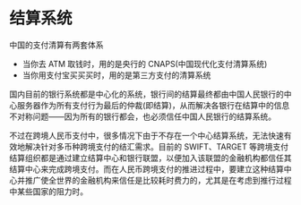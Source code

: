# 结算系统

中国的支付清算有两套体系

- 当你去 ATM 取钱时，用的是央行的 CNAPS(中国现代化支付清算系统)
- 当你用支付宝买买买时，用的是第三方支付的清算系统

国内目前的银行系统都是中心化的系统，银行间的结算最终都由中国人民银行的中心服务器作为所有支付行为最后的仲裁(即结算)，从而解决各银行在结算中的信息不对称问题——因为所有的银行都会，也必须信任中国人民银行的结算系统。

不过在跨境人民币支付中，很多情况下由于不存在一个中心结算系统，无法快速有效地解决针对多币种跨境支付的结汇需求。目前的 SWIFT、TARGET 等跨境支付结算组织都是通过建立结算中心和银行联盟，以便加入该联盟的金融机构都信任其结算中心来完成跨境支付。而在人民币跨境支付的推进过程中，要建立这种结算中心并推广使全世界的金融机构来信任是比较耗时费力的，尤其是在考虑到推行过程中某些国家的阻力时。
